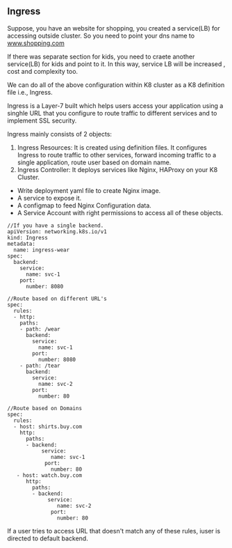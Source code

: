 ## Ingress
Suppose, you have an website for shopping, you created a service(LB) for accessing outside cluster. So you need to point your dns name to www.shopping.com

If there was separate section for kids, you need to craete another service(LB) for kids and point to it. In this way, service LB will be increased , cost and complexity too.

We can do all of the above configuration within K8 cluster as a K8 definition file i.e., Ingress.

Ingress is a Layer-7 built which helps users access your application using a singhle URL that you configure to route traffic to different services and to implement SSL security.

Ingress mainly consists of 2 objects:
1. Ingress Resources: It is created using definition files. It configures Ingress to route traffic to other services, forward incoming traffic to a single application, route user based on domain name.
2. Ingress Controller: It deploys services like Nginx, HAProxy on your K8 Cluster.
- Write deployment yaml file to create Nginx image.
- A service to expose it.
- A configmap to feed Nginx Configuration data.
- A Service Account with right permissions to access all of these objects.
```
//If you have a single backend.
apiVersion: networking.k8s.io/v1
kind: Ingress
metadata:
  name: ingress-wear
spec:
  backend:
    service:
      name: svc-1
    port:
      number: 8080

//Route based on different URL's
spec:
  rules:
  - http:
    paths:
    - path: /wear
      backend:
        service:
          name: svc-1
        port:
          number: 8080
    - path: /tear
      backend:
        service:
          name: svc-2
        port:
          number: 80

//Route based on Domains
spec:
  rules:
  - host: shirts.buy.com
    http:
      paths:
      - backend:
           service:
              name: svc-1
            port:
              number: 80
   - host: watch.buy.com
      http:
        paths:
        - backend:
             service:
                name: svc-2
              port:
                number: 80
```

If a user tries to access URL that doesn't match any of these rules, iuser is directed to default backend.
